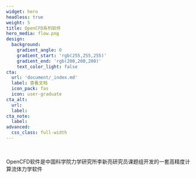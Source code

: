 ```yaml
---
widget: hero
headless: true
weight: 5
title: OpenCFD系列软件
hero_media: flow.png
design:
  background:
    gradient_angle: 0
    gradient_start: 'rgb(255,255,255)'
    gradient_end: 'rgb(200,200,200)'
    text_color_light: false
cta:
  url: 'document/_index.md'
  label: 查看文档
  icon_pack: fas
  icon: user-graduate
cta_alt:
  url:
  label:
cta_note:
  label:
advanced:
  css_class: full-width
---
```


<br>

 OpenCFD软件是中国科学院力学研究所李新亮研究员课题组开发的一套高精度计算流体力学软件

<!-- <a class="github-button" href="https://github.com/wowchemy/wowchemy-hugo-themes" data-icon="octicon-star" data-size="large" data-show-count="true" aria-label="Star Wowchemy Website Builder for Hugo">Star Wowchemy Website Builder for Hugo</a><br><a class="github-button" href="https://github.com/wowchemy/starter-hugo-online-course" data-icon="octicon-star" data-size="large" data-show-count="true" aria-label="Star the Online Course template">Star the Online Course template</a><script async defer src="https://buttons.github.io/buttons.js"></script> -->

